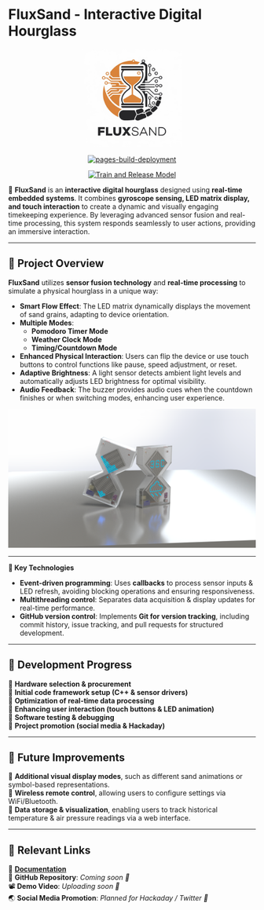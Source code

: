# **FluxSand - Interactive Digital Hourglass**

<div align=center>
<img src="./FluxSand.jpg" height="200">
<p>



[![pages-build-deployment](https://github.com/FluxSand/FluxSand.github.io/actions/workflows/pages/pages-build-deployment/badge.svg)](https://github.com/FluxSand/FluxSand.github.io/actions/workflows/pages/pages-build-deployment)

[![Train and Release Model](https://github.com/FluxSand/ModelTrainer/actions/workflows/build.yml/badge.svg)](https://github.com/FluxSand/ModelTrainer/actions/workflows/build.yml)

</div>

🚀 **FluxSand** is an **interactive digital hourglass** designed using **real-time embedded systems**. It combines **gyroscope sensing, LED matrix display, and touch interaction** to create a dynamic and visually engaging timekeeping experience. By leveraging advanced sensor fusion and real-time processing, this system responds seamlessly to user actions, providing an immersive interaction.

---

## **📌 Project Overview**

**FluxSand** utilizes **sensor fusion technology** and **real-time processing** to simulate a physical hourglass in a unique way:

- **Smart Flow Effect**: The LED matrix dynamically displays the movement of sand grains, adapting to device orientation.
- **Multiple Modes**:
  * **Pomodoro Timer Mode**
  * **Weather Clock Mode**
  * **Timing/Countdown Mode**
- **Enhanced Physical Interaction**: Users can flip the device or use touch buttons to control functions like pause, speed adjustment, or reset.
- **Adaptive Brightness**: A light sensor detects ambient light levels and automatically adjusts LED brightness for optimal visibility.
- **Audio Feedback**: The buzzer provides audio cues when the countdown finishes or when switching modes, enhancing user experience.

<div align=center>
<img src="./preview.png">
<p>
</div>

---
**📌 Key Technologies**  

- **Event-driven programming**: Uses **callbacks** to process sensor inputs & LED refresh, avoiding blocking operations and ensuring responsiveness.
- **Multithreading control**: Separates data acquisition & display updates for real-time performance.
- **GitHub version control**: Implements **Git for version tracking**, including commit history, issue tracking, and pull requests for structured development.

---

## **🚀 Development Progress**

🔄 **Hardware selection & procurement**  
🔄 **Initial code framework setup (C++ & sensor drivers)**  
🔄 **Optimization of real-time data processing**  
🔄 **Enhancing user interaction (touch buttons & LED animation)**  
🔄 **Software testing & debugging**  
📢 **Project promotion (social media & Hackaday)**  

---

## **📢 Future Improvements**

🔹 **Additional visual display modes**, such as different sand animations or symbol-based representations.  
🔹 **Wireless remote control**, allowing users to configure settings via WiFi/Bluetooth.  
🔹 **Data storage & visualization**, enabling users to track historical temperature & air pressure readings via a web interface.  

---

## **🔗 Relevant Links**

📝 [**Documentation**](https://fluxsand.github.io/)  
🔗 **GitHub Repository**: *Coming soon 🚀*  
📽️ **Demo Video**: *Uploading soon 🎥*  
🌏 **Social Media Promotion**: *Planned for Hackaday / Twitter 📢*  
